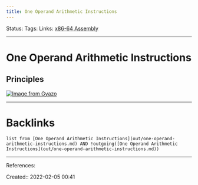 ```yaml
---
title: One Operand Arithmetic Instructions
---
```

Status: 
Tags: 
Links: [x86-64 Assembly](out/x86-64-assembly.md)
___
# One Operand Arithmetic Instructions
## Principles
[![Image from Gyazo](https://i.gyazo.com/686ed4ba3aed06e40cb426cf621374e9.png)](https://gyazo.com/686ed4ba3aed06e40cb426cf621374e9)
___
# Backlinks
```dataview
list from [One Operand Arithmetic Instructions](out/one-operand-arithmetic-instructions.md) AND !outgoing([One Operand Arithmetic Instructions](out/one-operand-arithmetic-instructions.md))
```
___
References:

Created:: 2022-02-05 00:41
